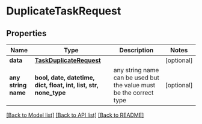# DuplicateTaskRequest


## Properties
Name | Type | Description | Notes
------------ | ------------- | ------------- | -------------
**data** | [**TaskDuplicateRequest**](TaskDuplicateRequest.md) |  | [optional] 
**any string name** | **bool, date, datetime, dict, float, int, list, str, none_type** | any string name can be used but the value must be the correct type | [optional]

[[Back to Model list]](../README.md#documentation-for-models) [[Back to API list]](../README.md#documentation-for-api-endpoints) [[Back to README]](../README.md)


